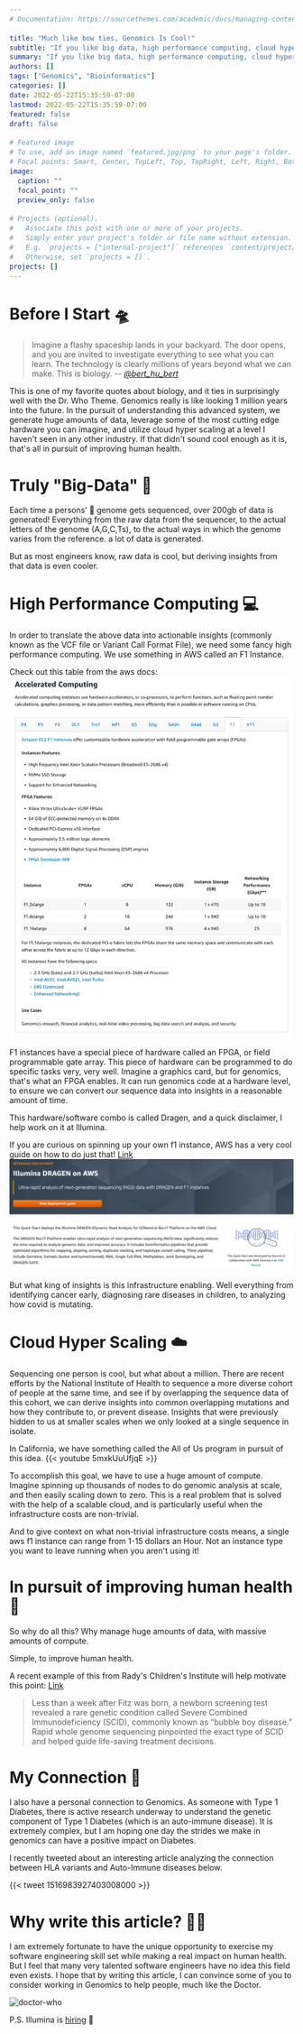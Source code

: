 ```yaml
---
# Documentation: https://sourcethemes.com/academic/docs/managing-content/

title: "Much like bow ties, Genomics Is Cool!"
subtitle: "If you like big data, high performance computing, cloud hyper scaling, and solving real problems to improve human health, you will love genomics."
summary: "If you like big data, high performance computing, cloud hyper scaling, and solving real problems to improve human health, you will love genomics."
authors: []
tags: ["Genomics", "Bioinformatics"]
categories: []
date: 2022-05-22T15:35:59-07:00
lastmod: 2022-05-22T15:35:59-07:00
featured: false
draft: false

# Featured image
# To use, add an image named `featured.jpg/png` to your page's folder.
# Focal points: Smart, Center, TopLeft, Top, TopRight, Left, Right, BottomLeft, Bottom, BottomRight.
image:
  caption: ""
  focal_point: ""
  preview_only: false

# Projects (optional).
#   Associate this post with one or more of your projects.
#   Simply enter your project's folder or file name without extension.
#   E.g. `projects = ["internal-project"]` references `content/project/deep-learning/index.md`.
#   Otherwise, set `projects = []`.
projects: []
---
```


# Before I Start 🛸
> Imagine a flashy spaceship lands in your backyard. 
> The door opens, and you are invited to investigate everything to see what you can learn. 
> The technology is clearly millions of years beyond what we can make.
> This is biology.
> -- [*@bert_hu_bert*](https://twitter.com/bert_hu_bert)

This is one of my favorite quotes about biology, and it ties in surprisingly well with the Dr. Who Theme. 
Genomics really is like looking 1 million years into the future. In the pursuit of understanding this advanced system, 
we generate huge amounts of data, leverage some of the most cutting edge hardware you can imagine, 
and utilize cloud hyper scaling at a level I haven't seen in any other industry.
If that didn't sound cool enough as it is, that's all in pursuit of improving human health.

# Truly "Big-Data" 💽
Each time a persons’ 🧬 genome gets sequenced, over 200gb of data is generated! 
Everything from the raw data from the sequencer, 
to the actual letters of the genome (A,G,C,Ts), 
to the actual ways in which the genome varies from the reference. a lot of data is generated.

But as most engineers know, raw data is cool, but deriving insights from that data is even cooler.

# High Performance Computing 💻
In order to translate the above data into actionable insights (commonly known as the VCF file or Variant Call Format File), 
we need some fancy high performance computing.
We use something in AWS called an F1 Instance.

Check out this table from the aws docs:
![f1.png](f1.png)

F1 instances have a special piece of hardware called an FPGA, or field programmable gate array. This piece of hardware
can be programmed to do specific tasks very, very well.
Imagine a graphics card, but for genomics, that's what an FPGA enables. 
It can run genomics code at a hardware level, to ensure we can convert our sequence data into insights in a 
reasonable amount of time.

This hardware/software combo is called Dragen, and a quick disclaimer, I help work on it at Illumina.

If you are curious on spinning up your own f1 instance, AWS has a very cool guide on how to do just that!
[Link](https://aws.amazon.com/quickstart/architecture/illumina-dragen/)
![guide.png](guide.png)

But what king of insights is this infrastructure enabling. 
Well everything from identifying cancer early, 
diagnosing rare diseases in children, 
to analyzing how covid is mutating.

# Cloud Hyper Scaling ☁️
Sequencing one person is cool, but what about a million.
There are recent efforts by the National Institute of Health to sequence a more diverse cohort of people at the same time, 
and see if by overlapping the sequence data of this cohort, we can derive insights into common overlapping mutations and how they contribute to, or prevent disease.
Insights that were previously hidden to us at smaller scales when we only looked at a single sequence in isolate.

In California, we have something called the All of Us program in pursuit of this idea.
{{< youtube 5mxkUuUfjqE >}}

To accomplish this goal, we have to use a huge amount of compute.
Imagine spinning up thousands of nodes to do genomic analysis at scale, and then easily scaling down to zero.
This is a real problem that is solved with the help of a scalable cloud, and is particularly useful when the infrastructure costs are non-trivial.

And to give context on what non-trivial infrastructure costs means, a single aws f1 instance can range from 1-15 dollars an Hour. 
Not an instance type you want to leave running when you aren't using it!

# In pursuit of improving human health 🩻
So why do all this?
Why manage huge amounts of data, with massive amounts of compute.  

Simple, to improve human health.

A recent example of this from Rady's Children's Institute will help motivate this point: [Link](https://radygenomics.org/case-studies/fitzs-story/)
> Less than a week after Fitz was born, a newborn screening test revealed a rare genetic condition called Severe 
> Combined Immunodeficiency (SCID), commonly known as “bubble boy disease.” 
> Rapid whole genome sequencing pinpointed the exact type of SCID and helped guide life-saving treatment decisions.

# My Connection 💉
I also have a personal connection to Genomics. As someone with Type 1 Diabetes, 
there is active research underway to understand the genetic component of Type 1 Diabetes (which is an auto-immune disease).
It is extremely complex, but I am hoping one day the strides we make in genomics can have a positive impact on Diabetes.

I recently tweeted about an interesting article analyzing the connection between HLA variants and Auto-Immune diseases below.

{{< tweet 1516983927403008000 >}}

# Why write this article? 👨‍💻
I am extremely fortunate to have the unique opportunity to exercise my software engineering skill set while making 
a real impact on human health.
But I feel that many very talented software engineers have no idea this field even exists.
I hope that by writing this article, I can convince some of you to consider working in Genomics to help people, much like the Doctor.

![doctor-who](doctor-who.png)

P.S. Illumina is [hiring](https://illumina.wd1.myworkdayjobs.com/illumina-careers?jobFamilyGroup=662dc3b84e394f76a0fa663a3b349ff1) 🥳



